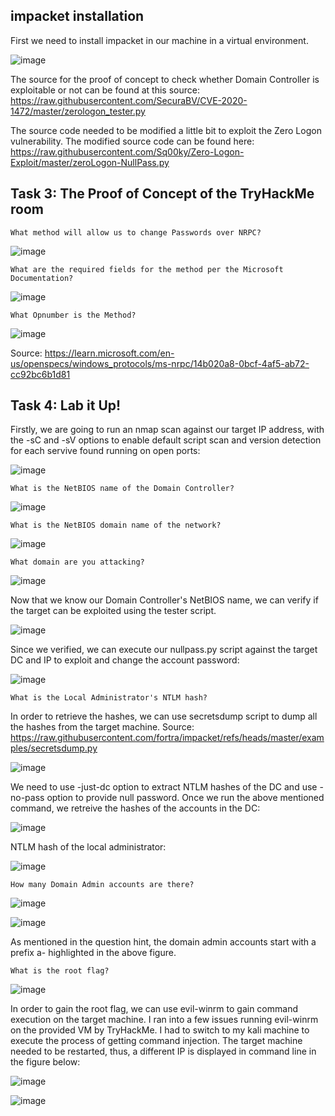 ## impacket installation
First we need to install impacket in our machine in a virtual environment.

![image](https://github.com/user-attachments/assets/8cd2416a-19ff-4f71-bb6a-403e932eb24e)


The source for the proof of concept to check whether Domain Controller is exploitable or not can be found at this source: https://raw.githubusercontent.com/SecuraBV/CVE-2020-1472/master/zerologon_tester.py

The source code needed to be modified a little bit to exploit the Zero Logon vulnerability. The modified source code can be found here: https://raw.githubusercontent.com/Sq00ky/Zero-Logon-Exploit/master/zeroLogon-NullPass.py


## Task 3: The Proof of Concept of the TryHackMe room

	What method will allow us to change Passwords over NRPC?
![image](https://github.com/user-attachments/assets/04eb93fe-6345-4b6d-9243-6d552b7e9092)


	What are the required fields for the method per the Microsoft Documentation?
![image](https://github.com/user-attachments/assets/930172e6-9ff0-4214-9f6f-365d544be7c4)


	What Opnumber is the Method?
![image](https://github.com/user-attachments/assets/131248b5-fc5a-44dc-9b4c-fa01bfa5ea36)

Source: https://learn.microsoft.com/en-us/openspecs/windows_protocols/ms-nrpc/14b020a8-0bcf-4af5-ab72-cc92bc6b1d81


## Task 4: Lab it Up!

Firstly, we are going to run an nmap scan against our target IP address, with the -sC and -sV options to enable default script scan and version detection for each servive found running on open ports:

![image](https://github.com/user-attachments/assets/cce80cd8-f40b-430e-926b-1e2af26c673c)


	What is the NetBIOS name of the Domain Controller?
![image](https://github.com/user-attachments/assets/e5728381-d24f-4ea7-b713-4449b4518cbf)


 	What is the NetBIOS domain name of the network?
![image](https://github.com/user-attachments/assets/ba3a1e48-8386-4705-ac76-57625c2242ef)


 	What domain are you attacking?
![image](https://github.com/user-attachments/assets/3bafbc80-0f06-4b68-b747-4917ddc335d1)


Now that we know our Domain Controller's NetBIOS name, we can verify if the target can be exploited using the tester script.

![image](https://github.com/user-attachments/assets/09737d3a-8ca4-4b01-8863-78758e87e8f8)


Since we verified, we can execute our nullpass.py script against the target DC and IP to exploit and change the account password:

![image](https://github.com/user-attachments/assets/fb0bdad3-df9f-414f-89cd-1abefb9c6d81)


 	What is the Local Administrator's NTLM hash?
In order to retrieve the hashes, we can use secretsdump script to dump all the hashes from the target machine.
Source: https://raw.githubusercontent.com/fortra/impacket/refs/heads/master/examples/secretsdump.py

![image](https://github.com/user-attachments/assets/713e9108-c6cd-41ae-8a2e-72a2ace0cfd1)


We need to use -just-dc option to extract NTLM hashes of the DC and use -no-pass option to provide null password. Once we run the above mentioned command, we retreive the hashes of the accounts in the DC:

![image](https://github.com/user-attachments/assets/6af0f15a-f455-4db0-b59d-11a5102dcabf)


NTLM hash of the local administrator:

![image](https://github.com/user-attachments/assets/42cbee2d-efc7-4d8c-bc5b-09d3266a8113)


 	How many Domain Admin accounts are there?
![image](https://github.com/user-attachments/assets/71abc65e-c3e2-421a-b4c1-41c94ceaaab8)


![image](https://github.com/user-attachments/assets/a7684437-b2a8-4d85-a94d-dd9260d33974)


As mentioned in the question hint, the domain admin accounts start with a prefix a- highlighted in the above figure.


 	What is the root flag?
![image](https://github.com/user-attachments/assets/aea1c94e-0564-45fb-896d-17591731544c)


In order to gain the root flag, we can use evil-winrm to gain command execution on the target machine. I ran into a few issues running evil-winrm on the provided VM by TryHackMe. I had to switch to my kali machine to execute the process of getting command injection. The target machine needed to be restarted, thus, a different IP is displayed in command line in the figure below:

![image](https://github.com/user-attachments/assets/2446efee-b58e-4e42-bbf7-a0f964cf2d89)


![image](https://github.com/user-attachments/assets/17e0cc3a-a673-4a36-a121-cb16d89cdfa6)
